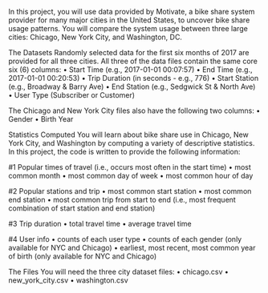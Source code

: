 
In this project, you will use data provided by Motivate, a bike share system provider for many major cities in the United States, to uncover bike share usage patterns. You will compare the system usage between three large cities: Chicago, New York City, and Washington, DC.

The Datasets
Randomly selected data for the first six months of 2017 are provided for all three cities. All three of the data files contain the same core six (6) columns:
• Start Time (e.g., 2017-01-01 00:07:57)
• End Time (e.g., 2017-01-01 00:20:53)
• Trip Duration (in seconds - e.g., 776)
• Start Station (e.g., Broadway & Barry Ave)
• End Station (e.g., Sedgwick St & North Ave)
• User Type (Subscriber or Customer)

The Chicago and New York City files also have the following two columns:
• Gender
• Birth Year

Statistics Computed
You will learn about bike share use in Chicago, New York City, and Washington by computing a variety of descriptive statistics. In this project, the code is written to provide the following information:

#1 Popular times of travel (i.e., occurs most often in the start time)
• most common month
• most common day of week
• most common hour of day

#2 Popular stations and trip
• most common start station
• most common end station
• most common trip from start to end (i.e., most frequent combination of start station and end station)

#3 Trip duration
• total travel time
• average travel time

#4 User info
• counts of each user type
• counts of each gender (only available for NYC and Chicago)
• earliest, most recent, most common year of birth (only available for NYC and Chicago)

The Files
You will need the three city dataset files:
• chicago.csv
• new_york_city.csv
• washington.csv
